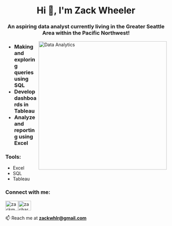 <h1 align="center">Hi 👋, I'm Zack Wheeler</h1>
<h3 align="center">An aspiring data analyst currently living in the Greater Seattle Area within the Pacific Northwest!</h3>
<img align="right" alt="Data Analytics" width="400" src="https://mir-s3-cdn-cf.behance.net/project_modules/max_1200/699e4762225981.5a89af14d87a9.gif">

<h3 align="left">
  <ul>
    <li>Making and exploring queries using SQL</li>
    <li>Develop dashboards in Tableau</li>
    <li>Analyze and reporting using Excel</li>
  </ul>
</h3>


<h3 align="left">Tools:</h3>
<p align="left">
  <ul>
    <li>Excel</li>
    <li>SQL</li>
    <li>Tableau</li>
  </ul>
</p>

<h3 align="left">Connect with me:</h3>
<p align="left">
<a href="https://linkedin.com/in/zackmwheeler" target="blank"><img align="center" src="https://raw.githubusercontent.com/rahuldkjain/github-profile-readme-generator/master/src/images/icons/Social/linked-in-alt.svg" alt="zackmwheeler" height="30" width="40" /></a><a href="https://public.tableau.com/app/profile/zachary.wheeler" target="blank"><img align="center" src="https://cdn.worldvectorlogo.com/logos/tableau-software.svg" alt="zachary.wheeler" height="30" width="40" /></a>
</p>

📫 Reach me at **zackwhlr@gmail.com**



<!--<p>&nbsp;<img align="center" src="https://github-readme-stats.vercel.app/api?username=zackmwheeler&show_icons=true&locale=en" alt="zackmwheeler" /></p>

<!--
**CpnZackSparrow/zackmwheeler** is a ✨ _special_ ✨ repository because its `README.md` (this file) appears on your GitHub profile.

Here are some ideas to get you started:

- 🔭 I’m currently working on ...
- 🌱 I’m currently learning ...
- 👯 I’m looking to collaborate on ...
- 🤔 I’m looking for help with ...
- 💬 Ask me about ...
- 📫 How to reach me: ...
- 😄 Pronouns: ...
- ⚡ Fun fact: ...
-->
